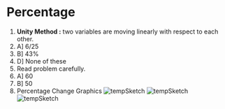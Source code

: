 # Percentage

1. **Unity Method :** two variables are moving linearly with respect to each other.
2. A] 6/25
3. B] 43%
4. D] None of these
5. Read problem carefully.
6. A] 60
7. B] 50
8. Percentage Change Graphics
   ![tempSketch](https://i.imgur.com/OtSdiKB.png)
   ![tempSketch](https://i.imgur.com/za3pPQj.png)![tempSketch](https://i.imgur.com/5nwu1z3.png)
